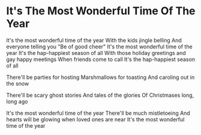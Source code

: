# It's The Most Wonderful Time Of The Year

It's the most wonderful time of the year
With the kids jingle belling
And everyone telling you "Be of good cheer"
It's the most wonderful time of the year
It's the hap-happiest season of all
With those holiday greetings and gay happy meetings
When friends come to call
It's the hap-happiest season of all

There'll be parties for hosting
Marshmallows for toasting
And caroling out in the snow

There'll be scary ghost stories
And tales of the glories
Of Christmases long, long ago

It's the most wonderful time of the year
There'll be much mistletoeing
And hearts will be
glowing when loved ones are near
It's the most wonderful time of the year
